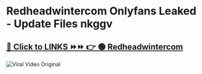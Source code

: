 
 # Redheadwintercom Onlyfans Leaked - Update Files nkggv

## <h2><a href="https://clipsfans.com/Redheadwintercom&ref=git">🔗 Click to LINKS ⏩⏩ 👉 🟢 Redheadwintercom </a></h2>

<a href="https://clipsfans.com/Redheadwintercom&ref=git" rel="nofollow" data-target="animated-image.originalLink"><img src="https://i.ibb.co.com/xMMVF88/686577567.gif" alt="Viral Video Original" style="max-width: 100%; display: inline-block;" data-target="animated-image.originalImage"></a>

